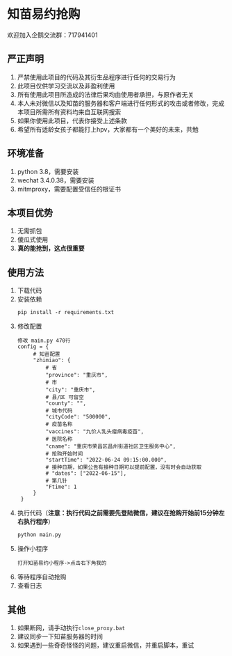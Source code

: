 # 知苗易约抢购

欢迎加入企鹅交流群：717941401

## 严正声明

1. 严禁使用此项目的代码及其衍生品程序进行任何的交易行为
2. 此项目仅供学习交流以及非盈利使用
3. 所有使用此项目所造成的法律后果均由使用者承担，与原作者无关
4. 本人未对微信以及知苗的服务器和客户端进行任何形式的攻击或者修改，完成本项目所需所有资料均来自互联网搜索
5. 如果你使用此项目，代表你接受上述条款
6. 希望所有适龄女孩子都能打上hpv，大家都有一个美好的未来，共勉

## 环境准备

1. python 3.8，需要安装
2. wechat 3.4.0.38，需要安装
3. mitmproxy，需要配置受信任的根证书

## 本项目优势

1. 无需抓包
2. 傻瓜式使用
3. **真的能抢到，这点很重要**

## 使用方法

1. 下载代码
2. 安装依赖
   ```
   pip install -r requirements.txt
    ```
3. 修改配置
   ```
   修改 main.py 470行
   config = {
        # 知苗配置
        "zhimiao": {
            # 省
            "province": "重庆市",
            # 市
            "city": "重庆市",
            # 县/区 可留空
            "county": "",
            # 城市代码
            "cityCode": "500000",
            # 疫苗名称
            "vaccines": "九价人乳头瘤病毒疫苗",
            # 医院名称
            "cname": "重庆市荣昌区昌州街道社区卫生服务中心",
            # 抢购开始时间
            "startTime": "2022-06-24 09:15:00.000",
            # 接种日期，如果公告有接种日期可以提前配置，没有时会自动获取
            # "dates": ["2022-06-15"],
            # 第几针
            "Ftime": 1
        }
    }
   ```
4. 执行代码（**注意：执行代码之前需要先登陆微信，建议在抢购开始前15分钟左右执行程序**）
   ```
   python main.py
   ```
5. 操作小程序
   ```
   打开知苗易约小程序->点击右下角我的
   ```
6. 等待程序自动抢购
7. 查看日志

## 其他

1. 如果断网，请手动执行`close_proxy.bat`
2. 建议同步一下知苗服务器的时间
3. 如果遇到一些奇奇怪怪的问题，建议重启微信，并重启脚本，重试
